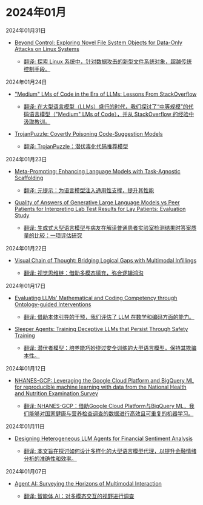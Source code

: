 # 2024年01月

2024年01月31日

- [Beyond Control: Exploring Novel File System Objects for Data-Only Attacks on Linux Systems](2024年01月31日/Beyond_Control_Exploring_Novel_File_System_Objects_for_Data-Only_Attacks_on_Linux_Systems.md)

    - [翻译: 探索 Linux 系统中，针对数据攻击的新型文件系统对象，超越传统控制手段。](2024年01月31日/Beyond_Control_Exploring_Novel_File_System_Objects_for_Data-Only_Attacks_on_Linux_Systems.md)

2024年01月24日

- ["Medium" LMs of Code in the Era of LLMs: Lessons From StackOverflow](2024年01月24日/Medium_LMs_of_Code_in_the_Era_of_LLMs_Lessons_From_StackOverflow.md)

    - [翻译: 在大型语言模型（LLMs）盛行的时代，我们探讨了“中等规模”的代码语言模型（"Medium" LMs of Code），并从 StackOverflow 的经验中汲取教训。](2024年01月24日/Medium_LMs_of_Code_in_the_Era_of_LLMs_Lessons_From_StackOverflow.md)

- [TrojanPuzzle: Covertly Poisoning Code-Suggestion Models](2024年01月24日/TrojanPuzzle_Covertly_Poisoning_Code-Suggestion_Models.md)

    - [翻译: TrojanPuzzle：潜伏毒化代码推荐模型](2024年01月24日/TrojanPuzzle_Covertly_Poisoning_Code-Suggestion_Models.md)

2024年01月23日

- [Meta-Prompting: Enhancing Language Models with Task-Agnostic Scaffolding](2024年01月23日/Meta-Prompting_Enhancing_Language_Models_with_Task-Agnostic_Scaffolding.md)

    - [翻译: 元提示：为语言模型注入通用性支撑，提升其性能](2024年01月23日/Meta-Prompting_Enhancing_Language_Models_with_Task-Agnostic_Scaffolding.md)

- [Quality of Answers of Generative Large Language Models vs Peer Patients for Interpreting Lab Test Results for Lay Patients: Evaluation Study](2024年01月23日/Quality_of_Answers_of_Generative_Large_Language_Models_vs_Peer_Patients_for_Interpreting_Lab_Test_Results_for_Lay_Patients_Evaluation_Study.md)

    - [翻译: 生成式大型语言模型与病友在解读普通患者实验室检测结果时答案质量的比较：一项评估研究](2024年01月23日/Quality_of_Answers_of_Generative_Large_Language_Models_vs_Peer_Patients_for_Interpreting_Lab_Test_Results_for_Lay_Patients_Evaluation_Study.md)

2024年01月22日

- [Visual Chain of Thought: Bridging Logical Gaps with Multimodal Infillings](2024年01月22日/Visual_Chain_of_Thought_Bridging_Logical_Gaps_with_Multimodal_Infillings.md)

    - [翻译: 视觉思维链：借助多模态填充，弥合逻辑鸿沟](2024年01月22日/Visual_Chain_of_Thought_Bridging_Logical_Gaps_with_Multimodal_Infillings.md)

2024年01月17日

- [Evaluating LLMs' Mathematical and Coding Competency through Ontology-guided Interventions](2024年01月17日/Evaluating_LLMs'_Mathematical_and_Coding_Competency_through_Ontology-guided_Interventions.md)

    - [翻译: 借助本体引导的干预，我们评估了 LLM 在数学和编码方面的能力。](2024年01月17日/Evaluating_LLMs'_Mathematical_and_Coding_Competency_through_Ontology-guided_Interventions.md)

- [Sleeper Agents: Training Deceptive LLMs that Persist Through Safety Training](2024年01月17日/Sleeper_Agents_Training_Deceptive_LLMs_that_Persist_Through_Safety_Training.md)

    - [翻译: 潜伏者模型：培养能巧妙绕过安全训练的大型语言模型，保持其欺骗本性。](2024年01月17日/Sleeper_Agents_Training_Deceptive_LLMs_that_Persist_Through_Safety_Training.md)

2024年01月12日

- [NHANES-GCP: Leveraging the Google Cloud Platform and BigQuery ML for reproducible machine learning with data from the National Health and Nutrition Examination Survey](2024年01月12日/NHANES-GCP_Leveraging_the_Google_Cloud_Platform_and_BigQuery_ML_for_reproducible_machine_learning_with_data_from_the_National_Health_and_Nutrition_Examination_Survey.md)

    - [翻译: NHANES-GCP：借助Google Cloud Platform与BigQuery ML，我们能够对国家健康与营养检查调查的数据进行高效且可重复的机器学习。](2024年01月12日/NHANES-GCP_Leveraging_the_Google_Cloud_Platform_and_BigQuery_ML_for_reproducible_machine_learning_with_data_from_the_National_Health_and_Nutrition_Examination_Survey.md)

2024年01月11日

- [Designing Heterogeneous LLM Agents for Financial Sentiment Analysis](2024年01月11日/Designing_Heterogeneous_LLM_Agents_for_Financial_Sentiment_Analysis.md)

    - [翻译: 本文旨在探讨如何设计多样化的大型语言模型代理，以提升金融情绪分析的准确性和效率。](2024年01月11日/Designing_Heterogeneous_LLM_Agents_for_Financial_Sentiment_Analysis.md)

2024年01月07日

- [Agent AI: Surveying the Horizons of Multimodal Interaction](2024年01月07日/Agent_AI_Surveying_the_Horizons_of_Multimodal_Interaction.md)

    - [翻译: 智能体 AI：对多模态交互的视野进行调查](2024年01月07日/Agent_AI_Surveying_the_Horizons_of_Multimodal_Interaction.md)
